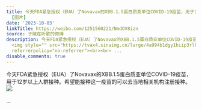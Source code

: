```yaml
---
title: 今天FDA紧急授权（EUA）了Novavax的XBB.1.5蛋白质亚单位COVID-19疫苗，用于12岁以上人群接种。希望能接种这一疫苗的可以去当地相关机构注册接种。
  [图片]
date: '2023-10-03'
linkTitle: https://weibo.com/1251560221/NmdOV8izn
source: 子陵在听歌的微博
description: 今天FDA紧急授权（EUA）了Novavax的XBB.1.5蛋白质亚单位COVID-19疫苗，用于12岁以上人群接种。希望能接种这一疫苗的可以去当地相关机构注册接种。
  <img style="" src="https://tvax4.sinaimg.cn/large/4a994b1dgy1hiip3rlkqaj21kf3k01fs.jpg"
  referrerpolicy="no-referrer"><br><br> ...
disable_comments: true
---
```

今天FDA紧急授权（EUA）了Novavax的XBB.1.5蛋白质亚单位COVID-19疫苗，用于12岁以上人群接种。希望能接种这一疫苗的可以去当地相关机构注册接种。 <img style="" src="https://tvax4.sinaimg.cn/large/4a994b1dgy1hiip3rlkqaj21kf3k01fs.jpg" referrerpolicy="no-referrer"><br><br> ...
